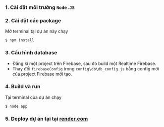 ### 1. Cài đặt môi trường `Node.JS`
### 2. Cài đặt các package 
Mở terminal tại dự án này chạy
```
$ npm install
```
### 3. Cấu hình database
- Đăng kí một project trên Firebase, sau đó build một Realtime Firebase.
- Thay đổi `firebaseConfig` trong `config\db\db_config.js` bằng config mới của project Firebase mới tạo.

### 4. Build và run 
Tại terminal của dự án chạy
```
$ node app
```
### 5. Deploy dự án tại tại [render.com](https://render.com/)